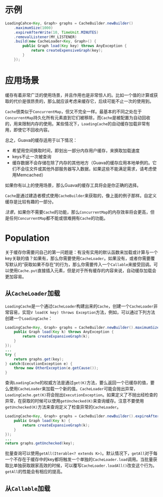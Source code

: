 # 示例
```java
LoadingCahce<Key, Graph> graphs = CacheBuilder.newBuilder()
	.maximumSize(1000)
	.expireAfterWrite(10, TimeUnit.MINUTES)
	.removalListener(MY_LISTENER)
	.build(new CacheLoader<Key, Graph>() {
		public Graph load(Key key) throws AnyException {
			return createExpensiveGraph(key);
		}
	});
```

# 应用场景
缓存有着非常广泛的使用场景，并且作用也是非常惊人的。比如一个值的计算或获取的代价是很昂贵的，那么就应该考虑来缓存它，后续可能不止一次的使用到。

`Cache`很类似于`ConcurrentMap`，但又不完全一样。最基本的不同之处在于`ConcurrentMap`持久化所有元素直到它们被移除，而`Cache`是被配置为自动回收的，用来限制内存的使用。某些情况下，`LoadingCache`的自动缓存加载非常有用，即使它不回收内容。

总之，Guava的缓存适用于以下情况：

- 希望用空间换取时间，即划出一部分内存用户缓存，来换取加载速度
- keys不止一次被查询
- 缓存数据不会存储在除了内存的其他地方（Guava的缓存应用本地单例的。它们不会往文件或其他外部服务器写入数据，如果这些不能满足需求，请考虑使用Memcached）

如果你有以上的使用场景，那么Guava的缓存工具将会是你正确的选择。

`Cache`是通过建造者模式使用`CacheBuilder`来获取的，像上面的例子那样。自定义缓存是比较有趣的一部分。

_注意_，如果你不需要`Cache`的功能，那么`ConcurrentMap`的内存效率将会更高，但是任何`ConcurrentMap`都不能或很难拥有`Cache`的功能。

# Population
关于缓存你需要问自己的第一问题是：有没有实用的默认函数来加载或计算与一个key关联的值？如果有，那么你需要使用`CacheLoader`。如果没有，或者你需要覆写默认的“获取如果不存在”的行为，那么你需要传入一个`Callable`来接受回调。可以使用`Cache.put`直接插入元素，但是对于所有缓存的内容来说，自动缓存加载会更加容易。

## 从`CacheLoader`加载
`LoadingCache`是一个通过`CacheLoader`构建出来的`Cache`，创建一个`CacheLoader`非常容易，实现`V load(K key) throws Exception`方法，例如，可以通过下列方法创建一个`LoadingCache`：

```java
LoadingCache<Key, Graph> graphs = CacheBuilder.newBuilder().maximumSize(100).build(new CacheLoader<Key, Graph>() {
	public Graph load(Key k) throws AnyException {
		return createExpansiveGraph(k);
	}
});
...
try {
	return graphs.get(key);
} catch(EcecutionException e) {
	throw new OtherException(e.getCause());
}
```

查询`LoadingCache`的权威方法是通过`get(K)`方法，要么返回一个已缓存的值，要么使用`CacheLoader`来加载一个新的值。`CacheLoader`可能会抛出异常，`LoadingCache.get(K)`将会抛出`ExecutionException`。如果定义了不抛出经检查的异常，在获取的时候可以使用`getUnchecked(K)`来查询缓存。注意不要使用`getUnchecked(K)`方法来查询定义了检查异常的`CacheLoader`。

```java
LoadingCache<Key, Graph> graphs = CacheBuilder.newBuilder().expireAfterAccess(10, TimeUnit.MINUTES).build(new CacheLoader<Key, Graph>() {
	public Graph load(Key k) {
		return createExpansiveGraph(k);
	}
});
...
return graphs.getUnchecked(key);
```

批量查询可以使用`getAll(Iterable<? extends K>)`。默认情况下，`getAll`对于每一个不存在于缓存中的key都将触发一个单独的`CacheLoader.load`调用。当批量获取比单独获取跟家高效的时候，可以覆写`CacheLoader.loadAll()`改变这个行为。`getAll`的性能会有相应的提高。

## 从`Callable`加载
